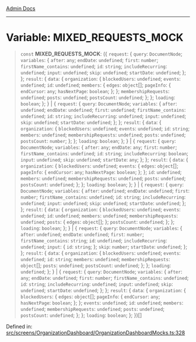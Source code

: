 [Admin Docs](/)

***

# Variable: MIXED\_REQUESTS\_MOCK

> `const` **MIXED\_REQUESTS\_MOCK**: (\{ `request`: \{ `query`: `DocumentNode`; `variables`: \{ `after`: `any`; `endDate`: `undefined`; `first`: `number`; `firstName_contains`: `undefined`; `id`: `string`; `includeRecurring`: `undefined`; `input`: `undefined`; `skip`: `undefined`; `startDate`: `undefined`; \}; \}; `result`: \{ `data`: \{ `organization`: \{ `blockedUsers`: `undefined`; `events`: `undefined`; `id`: `undefined`; `members`: \{ `edges`: `object`[]; `pageInfo`: \{ `endCursor`: `any`; `hasNextPage`: `boolean`; \}; \}; `membershipRequests`: `undefined`; `posts`: `undefined`; `postsCount`: `undefined`; \}; \}; `loading`: `boolean`; \}; \} \| \{ `request`: \{ `query`: `DocumentNode`; `variables`: \{ `after`: `undefined`; `endDate`: `undefined`; `first`: `undefined`; `firstName_contains`: `undefined`; `id`: `string`; `includeRecurring`: `undefined`; `input`: `undefined`; `skip`: `undefined`; `startDate`: `undefined`; \}; \}; `result`: \{ `data`: \{ `organization`: \{ `blockedUsers`: `undefined`; `events`: `undefined`; `id`: `string`; `members`: `undefined`; `membershipRequests`: `undefined`; `posts`: `undefined`; `postsCount`: `number`; \}; \}; `loading`: `boolean`; \}; \} \| \{ `request`: \{ `query`: `DocumentNode`; `variables`: \{ `after`: `any`; `endDate`: `any`; `first`: `number`; `firstName_contains`: `undefined`; `id`: `string`; `includeRecurring`: `boolean`; `input`: `undefined`; `skip`: `undefined`; `startDate`: `any`; \}; \}; `result`: \{ `data`: \{ `organization`: \{ `blockedUsers`: `undefined`; `events`: \{ `edges`: `object`[]; `pageInfo`: \{ `endCursor`: `any`; `hasNextPage`: `boolean`; \}; \}; `id`: `undefined`; `members`: `undefined`; `membershipRequests`: `undefined`; `posts`: `undefined`; `postsCount`: `undefined`; \}; \}; `loading`: `boolean`; \}; \} \| \{ `request`: \{ `query`: `DocumentNode`; `variables`: \{ `after`: `undefined`; `endDate`: `undefined`; `first`: `number`; `firstName_contains`: `undefined`; `id`: `string`; `includeRecurring`: `undefined`; `input`: `undefined`; `skip`: `undefined`; `startDate`: `undefined`; \}; \}; `result`: \{ `data`: \{ `organization`: \{ `blockedUsers`: `undefined`; `events`: `undefined`; `id`: `undefined`; `members`: `undefined`; `membershipRequests`: `undefined`; `posts`: \{ `edges`: `object`[]; \}; `postsCount`: `undefined`; \}; \}; `loading`: `boolean`; \}; \} \| \{ `request`: \{ `query`: `DocumentNode`; `variables`: \{ `after`: `undefined`; `endDate`: `undefined`; `first`: `number`; `firstName_contains`: `string`; `id`: `undefined`; `includeRecurring`: `undefined`; `input`: \{ `id`: `string`; \}; `skip`: `number`; `startDate`: `undefined`; \}; \}; `result`: \{ `data`: \{ `organization`: \{ `blockedUsers`: `undefined`; `events`: `undefined`; `id`: `string`; `members`: `undefined`; `membershipRequests`: `object`[]; `posts`: `undefined`; `postsCount`: `undefined`; \}; \}; `loading`: `undefined`; \}; \} \| \{ `request`: \{ `query`: `DocumentNode`; `variables`: \{ `after`: `any`; `endDate`: `undefined`; `first`: `number`; `firstName_contains`: `undefined`; `id`: `string`; `includeRecurring`: `undefined`; `input`: `undefined`; `skip`: `undefined`; `startDate`: `undefined`; \}; \}; `result`: \{ `data`: \{ `organization`: \{ `blockedUsers`: \{ `edges`: `object`[]; `pageInfo`: \{ `endCursor`: `any`; `hasNextPage`: `boolean`; \}; \}; `events`: `undefined`; `id`: `undefined`; `members`: `undefined`; `membershipRequests`: `undefined`; `posts`: `undefined`; `postsCount`: `undefined`; \}; \}; `loading`: `boolean`; \}; \})[]

Defined in: [src/screens/OrganizationDashboard/OrganizationDashboardMocks.ts:328](https://github.com/PalisadoesFoundation/talawa-admin/blob/main/src/screens/OrganizationDashboard/OrganizationDashboardMocks.ts#L328)
